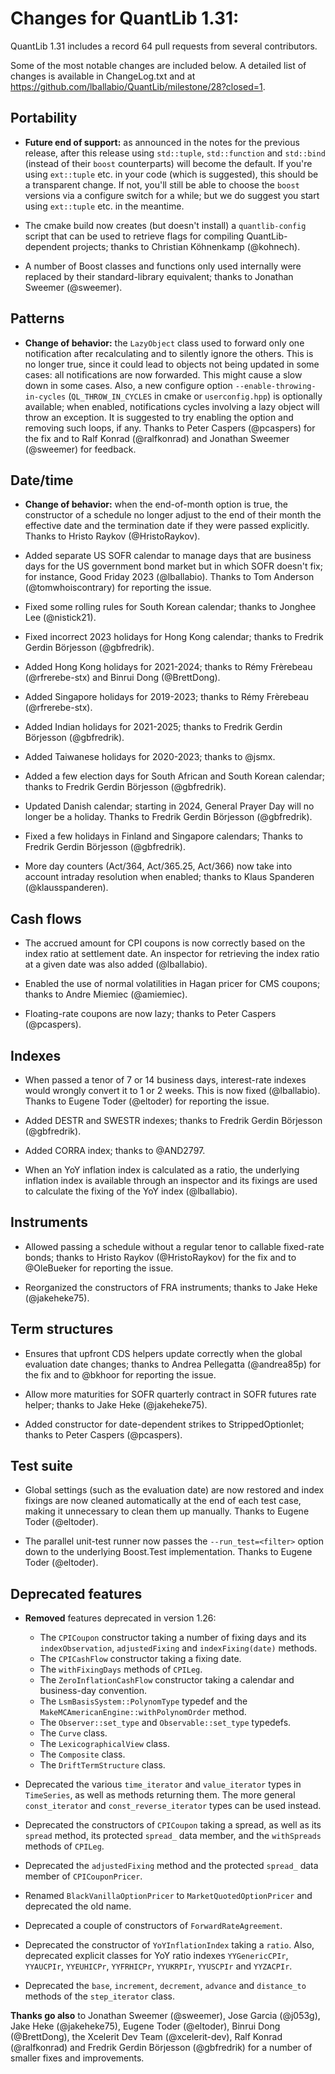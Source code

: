 Changes for QuantLib 1.31:
==========================

QuantLib 1.31 includes a record 64 pull requests from several contributors.

Some of the most notable changes are included below.
A detailed list of changes is available in ChangeLog.txt and at
<https://github.com/lballabio/QuantLib/milestone/28?closed=1>.


Portability
-----------

- **Future end of support:** as announced in the notes for the
  previous release, after this release using `std::tuple`,
  `std::function` and `std::bind` (instead of their `boost`
  counterparts) will become the default.  If you're using `ext::tuple`
  etc. in your code (which is suggested), this should be a transparent
  change.  If not, you'll still be able to choose the `boost` versions
  via a configure switch for a while; but we do suggest you start
  using `ext::tuple` etc. in the meantime.

- The cmake build now creates (but doesn't install) a
  `quantlib-config` script that can be used to retrieve flags for
  compiling QuantLib-dependent projects; thanks to Christian
  Köhnenkamp (@kohnech).

- A number of Boost classes and functions only used internally were
  replaced by their standard-library equivalent; thanks to Jonathan
  Sweemer (@sweemer).


Patterns
--------

- **Change of behavior:** the `LazyObject` class used to forward only
  one notification after recalculating and to silently ignore the
  others.  This is no longer true, since it could lead to objects not
  being updated in some cases: all notifications are now forwarded.
  This might cause a slow down in some cases.  Also, a new configure
  option `--enable-throwing-in-cycles` (`QL_THROW_IN_CYCLES` in cmake
  or `userconfig.hpp`) is optionally available; when enabled,
  notifications cycles involving a lazy object will throw an
  exception.  It is suggested to try enabling the option and removing
  such loops, if any.  Thanks to Peter Caspers (@pcaspers) for the fix
  and to Ralf Konrad (@ralfkonrad) and Jonathan Sweemer (@sweemer) for
  feedback.


Date/time
---------

- **Change of behavior:** when the end-of-month option is true, the
  constructor of a schedule no longer adjust to the end of their month
  the effective date and the termination date if they were passed
  explicitly.  Thanks to Hristo Raykov (@HristoRaykov).

- Added separate US SOFR calendar to manage days that are business
  days for the US government bond market but in which SOFR doesn't
  fix; for instance, Good Friday 2023 (@lballabio).  Thanks to Tom
  Anderson (@tomwhoiscontrary) for reporting the issue.

- Fixed some rolling rules for South Korean calendar; thanks to Jonghee
  Lee (@nistick21).

- Fixed incorrect 2023 holidays for Hong Kong calendar; thanks to
  Fredrik Gerdin Börjesson (@gbfredrik).

- Added Hong Kong holidays for 2021-2024; thanks to Rémy Frèrebeau
  (@rfrerebe-stx) and Binrui Dong (@BrettDong).

- Added Singapore holidays for 2019-2023; thanks to Rémy Frèrebeau
  (@rfrerebe-stx).

- Added Indian holidays for 2021-2025; thanks to Fredrik Gerdin
  Börjesson (@gbfredrik).

- Added Taiwanese holidays for 2020-2023; thanks to @jsmx.

- Added a few election days for South African and South Korean
  calendar; thanks to Fredrik Gerdin Börjesson (@gbfredrik).

- Updated Danish calendar; starting in 2024, General Prayer Day will
  no longer be a holiday.  Thanks to Fredrik Gerdin Börjesson
  (@gbfredrik).

- Fixed a few holidays in Finland and Singapore calendars; Thanks to
  Fredrik Gerdin Börjesson (@gbfredrik).

- More day counters (Act/364, Act/365.25, Act/366) now take into
  account intraday resolution when enabled; thanks to Klaus Spanderen
  (@klausspanderen).


Cash flows
----------

- The accrued amount for CPI coupons is now correctly based on the
  index ratio at settlement date.  An inspector for retrieving the
  index ratio at a given date was also added (@lballabio).

- Enabled the use of normal volatilities in Hagan pricer for CMS
  coupons; thanks to Andre Miemiec (@amiemiec).

- Floating-rate coupons are now lazy; thanks to Peter Caspers
  (@pcaspers).


Indexes
-------

- When passed a tenor of 7 or 14 business days, interest-rate indexes
  would wrongly convert it to 1 or 2 weeks.  This is now fixed
  (@lballabio).  Thanks to Eugene Toder (@eltoder) for reporting the
  issue.

- Added DESTR and SWESTR indexes; thanks to Fredrik Gerdin Börjesson
  (@gbfredrik).

- Added CORRA index; thanks to @AND2797.

- When an YoY inflation index is calculated as a ratio, the underlying
  inflation index is available through an inspector and its fixings
  are used to calculate the fixing of the YoY index (@lballabio).


Instruments
-----------

- Allowed passing a schedule without a regular tenor to callable
  fixed-rate bonds; thanks to Hristo Raykov (@HristoRaykov) for the
  fix and to @OleBueker for reporting the issue.

- Reorganized the constructors of FRA instruments; thanks to Jake Heke
  (@jakeheke75).


Term structures
---------------

- Ensures that upfront CDS helpers update correctly when the global
  evaluation date changes; thanks to Andrea Pellegatta (@andrea85p)
  for the fix and to @bkhoor for reporting the issue.

- Allow more maturities for SOFR quarterly contract in SOFR futures
  rate helper; thanks to Jake Heke (@jakeheke75).

- Added constructor for date-dependent strikes to StrippedOptionlet;
  thanks to Peter Caspers (@pcaspers).


Test suite
----------

- Global settings (such as the evaluation date) are now restored and
  index fixings are now cleaned automatically at the end of each test
  case, making it unnecessary to clean them up manually.  Thanks to
  Eugene Toder (@eltoder).

- The parallel unit-test runner now passes the `--run_test=<filter>`
  option down to the underlying Boost.Test implementation.  Thanks to
  Eugene Toder (@eltoder).


Deprecated features
-------------------

- **Removed** features deprecated in version 1.26:
  - The `CPICoupon` constructor taking a number of fixing days and its
    `indexObservation`, `adjustedFixing` and `indexFixing(date)` methods.
  - The `CPICashFlow` constructor taking a fixing date.
  - The `withFixingDays` methods of `CPILeg`.
  - The `ZeroInflationCashFlow` constructor taking a calendar and
    business-day convention.
  - The `LsmBasisSystem::PolynomType` typedef and the
    `MakeMCAmericanEngine::withPolynomOrder` method.
  - The `Observer::set_type` and `Observable::set_type` typedefs.
  - The `Curve` class.
  - The `LexicographicalView` class.
  - The `Composite` class.
  - The `DriftTermStructure` class.

- Deprecated the various `time_iterator` and `value_iterator` types in
  `TimeSeries`, as well as methods returning them.  The more general
  `const_iterator` and `const_reverse_iterator` types can be used
  instead.

- Deprecated the constructors of `CPICoupon` taking a spread, as well
  as its `spread` method, its protected `spread_` data member, and the
  `withSpreads` methods of `CPILeg`.

- Deprecated the `adjustedFixing` method and the protected `spread_`
  data member of `CPICouponPricer`.

- Renamed `BlackVanillaOptionPricer` to `MarketQuotedOptionPricer` and
  deprecated the old name.

- Deprecated a couple of constructors of `ForwardRateAgreement`.

- Deprecated the constructor of `YoYInflationIndex` taking a `ratio`.
  Also, deprecated explicit classes for YoY ratio indexes
  `YYGenericCPIr`, `YYAUCPIr`, `YYEUHICPr`, `YYFRHICPr`, `YYUKRPIr`,
  `YYUSCPIr` and `YYZACPIr`.

- Deprecated the `base`, `increment`, `decrement`, `advance` and
  `distance_to` methods of the `step_iterator` class.


**Thanks go also** to Jonathan Sweemer (@sweemer), Jose Garcia
(@j053g), Jake Heke (@jakeheke75), Eugene Toder (@eltoder), Binrui
Dong (@BrettDong), the Xcelerit Dev Team (@xcelerit-dev), Ralf Konrad
(@ralfkonrad) and Fredrik Gerdin Börjesson (@gbfredrik) for a number
of smaller fixes and improvements.

